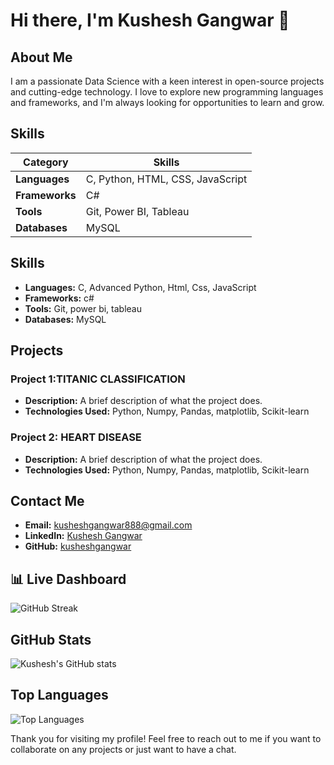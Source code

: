 
# Hi there, I'm Kushesh Gangwar 👋

## About Me

I am a passionate Data Science with a keen interest in open-source projects and cutting-edge technology. I love to explore new programming languages and frameworks, and I'm always looking for opportunities to learn and grow.


## Skills

| **Category**   | **Skills**                      |
|-----------------|---------------------------------|
| **Languages**   | C, Python, HTML, CSS, JavaScript |
| **Frameworks**  | C#                             |
| **Tools**       | Git, Power BI, Tableau         |
| **Databases**   | MySQL                          |

## Skills

- **Languages:** C, Advanced Python, Html, Css, JavaScript 
- **Frameworks:** c#
- **Tools:** Git, power bi, tableau
- **Databases:** MySQL

## Projects

### Project 1:TITANIC CLASSIFICATION
- **Description:** A brief description of what the project does.
- **Technologies Used:** Python, Numpy, Pandas, matplotlib, Scikit-learn

### Project 2: HEART DISEASE
- **Description:** A brief description of what the project does.
- **Technologies Used:** Python, Numpy, Pandas, matplotlib, Scikit-learn

## Contact Me

- **Email:** kusheshgangwar888@gmail.com
- **LinkedIn:** [Kushesh Gangwar](https://www.linkedin.com/in/kusheshgangwar)
- **GitHub:** [kusheshgangwar](https://github.com/kusheshgangwar)

## 📊 Live Dashboard
![GitHub Streak](https://streak-stats.demolab.com?user=kusheshgangwar&theme=radical)
## GitHub Stats

![Kushesh's GitHub stats](https://github-readme-stats.vercel.app/api?username=kusheshgangwar&show_icons=true&theme=radical)

## Top Languages

![Top Languages](https://github-readme-stats.vercel.app/api/top-langs/?username=kusheshgangwar&layout=compact&theme=radical)

Thank you for visiting my profile! Feel free to reach out to me if you want to collaborate on any projects or just want to have a chat.


